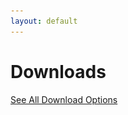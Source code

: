 ```yaml
---
layout: default
---
```


<script src="/assets/js/detectOS.js"></script>
<script>
  window.onload = e => detectOS();
</script>

<main>

<h1>Downloads</h1>

<a href="https://releases.fitedit.io/win-x64/FitEdit-win-Setup.exe" class="cta-button" id="win-x64-download-link" style="display: none;">
      <img src="assets/images/windows.svg" alt="Windows Icon">
      <span>Download for Windows</span>
      <span>(x64)</span>
</a>

<a href="https://releases.fitedit.io/win-arm64/FitEdit-winSetup.exe" class="cta-button" id="win-arm64-download-link" style="display: none;">
      <img src="assets/images/windows.svg" alt="Windows Icon">
      <span>Download for Windows</span>
      <span>(arm64)</span>
</a>

<p id="win-help-text" style="display: none; text-align: center; padding: 15px;">Not sure which Windows you have? Choose x64 - It works on both!</p>

<a href="https://releases.fitedit.io/linux-x64/FitEdit.AppImage" class="cta-button" id="linux-x64-download-link" style="display: none;">
      <img src="assets/images/linux.svg" alt="Linux Icon">
      <span>Download for linux</span>
      <span>(x64)</span>
</a>

<a href="https://releases.fitedit.io/linux-arm64/FitEdit.AppImage" class="cta-button" id="linux-arm64-download-link" style="display: none;">
      <img src="assets/images/linux.svg" alt="Linux Icon">
      <span>Download for linux</span>
      <span>(arm64)</span>
</a>

<p id="mac-help-text" style="display: none; text-align: center; padding: 15px;">Not sure which Mac you have? Choose Intel - It works on both!</p>

<a href="https://releases.fitedit.io/osx-x64/FitEdit-osx-Setup.pkg" class="cta-button" id="mac-x64-download-link" style="display: none;" title="For Intel Core CPUs">
      <img src="assets/images/macos.svg" alt="macOS Icon">
      <span>Download for macOS</span>
      <span>(arm64 / Intel)</span>
</a>

<a href="https://releases.fitedit.io/osx-arm64/FitEdit-osx-Setup.pkg" class="cta-button" id="mac-arm64-download-link" title="For Apple M1, M2 CPUs or newer" style="display: none;">
      <img src="assets/images/macos.svg" alt="macOS Icon">
      <span>Download for macOS</span>
      <span>(arm64 / Apple Silicon)</span>
</a>

<!-- <a href='https://play.google.com/store/apps/details?id=com.endurabyte.fitedit' class="appstore-button" id="android-download-link" style="display: none;"> -->
<!--     <img alt='Get it on Google Play' src='https://play.google.com/intl/en_us/badges/static/images/badges/en_badge_web_generic.png'/> -->
<!-- </a> -->

<!-- <p align="center" id="ios-download-link" style="display: none;">iOS support coming soon!</p> -->

<a href="/releases.html" class="cta-button">See All Download Options</a>

</main>
